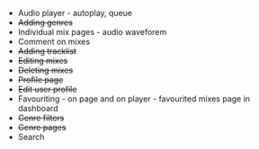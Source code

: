 - Audio player - autoplay, queue
- ~~Adding genres~~
- Individual mix pages - audio waveforem
- Comment on mixes
- ~~Adding tracklist~~
- ~~Editing mixes~~
- ~~Deleting mixes~~
- ~~Profile page~~
- ~~Edit user profile~~
- Favouriting - on page and on player - favourited mixes page in dashboard
- ~~Genre filters~~
- ~~Genre pages~~
- Search

